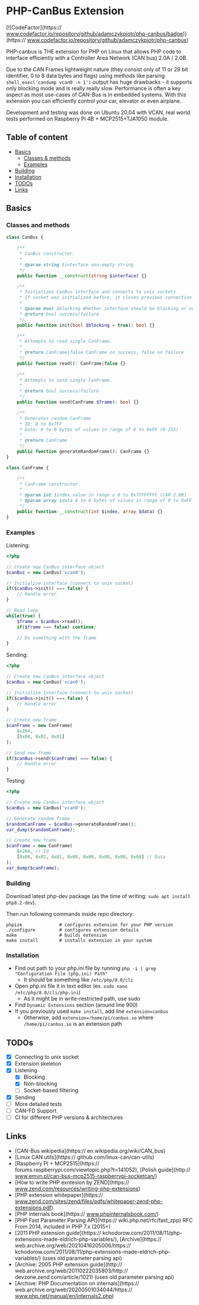 # PHP-CanBus Extension

[![CodeFactor](https:// www.codefactor.io/repository/github/adamczykpiotr/php-canbus/badge)](https:// www.codefactor.io/repository/github/adamczykpiotr/php-canbus)

PHP-canbus is THE extension for PHP on Linux that allows PHP code to interface efficiently with a Controller Area Network (CAN bus) 2.0A / 2.0B.

Due to the CAN Frames lightweight nature (they consist only of 11 or 29 bit identifier, 0 to 8 data bytes and flags) using methods like parsing `shell_exec('candump vcan0 -n 1')` output has huge drawbacks - it supports only blocking mode and is really really slow. Performance is often a key aspect as most use-cases of CAN-Bus is in embedded systems. With this extension you can efficiently control your car, elevator or even airplane.

Development and testing was done on Ubuntu 20.04 with VCAN, real world tests performed on Raspberry Pi 4B + MCP2515+TJA1050 module.

## Table of content
- [Basics](#basics)
  - [Classes & methods](#classes-and-methods)
  - [Examples](#examples)
- [Building](#building)
- [Installation](#installation)
- [TODOs](#todos)
- [Links](#links)

## Basics
### Classes and methods
```php
class CanBus {

    /**
     * CanBus constructor.
     *
     * @param string $interface non-empty string
     */
    public function __construct(string $interface) {}

    /**
     * Initializes CanBus interface and connects to unix sockets
     * If socket was initialized before, it closes previous connection
     *
     * @param bool $blocking Whether interface should be blocking or not
     * @return bool success/failure
     */
    public function init(bool $blocking = true): bool {}

    /**
     * Attempts to read single CanFrame.
     *
     * @return CanFrame|false CanFrame on success, false on failure
     */
    public function read(): CanFrame|false {}
    
    /**
     * Attempts to send single CanFrame.
     *
     * @return bool success/failure
     */
    public function send(CanFrame $frame): bool {}

    /**
     * Generates random CanFrame
     * ID: 0 to 0x7FF
     * Data: 0 to 8 bytes of values in range of 0 to 0xFF (0-255)
     *
     * @return CanFrame
     */
    public function generateRandomFrame(): CanFrame {}
}

class CanFrame {

    /**
     * CanFrame constructor.
     *
     * @param int $index value in range o 0 to 0x7FFFFFFF (CAN 2.0B)
     * @param array $data 0 to 8 bytes of values in range of 0 to 0xFF (0-255)
     */
    public function __construct(int $index, array $data) {}
}
```

### Examples

Listening:
```php
<?php

// Create new CanBus interface object
$canBus = new CanBus('vcan0');

// Initialize interface (connect to unix socket)
if($canBus->init() === false) {
    // Handle error
}

// Read loop
while(true) {
    $frame = $canBus->read();
    if($frame === false) continue;
    
    // Do something with the frame
}
```

Sending:
```php
<?php

// Create new CanBus interface object
$canBus = new CanBus('vcan0');

// Initialize interface (connect to unix socket)
if($canBus->init() === false) {
    // Handle error
}

// Create new frame
$canFrame = new CanFrame(
    0x204,
    [0x00, 0x02, 0x01]
);

// Send new frame
if($canBus->send($canFrame) === false) {
    // Handle error
}

```

Testing:
```php
<?php

// Create new CanBus interface object
$canBus = new CanBus('vcan0');

// Generate random frame
$randomCanFrame = $canBus->generateRandomFrame();
var_dump($randomCanFrame);

// Create new frame
$canFrame = new CanFrame(
    0x204, // Id
    [0x00, 0x02, 0x01, 0x00, 0x00, 0x00, 0x00, 0x08] // Data
);
var_dump($canFrame);
```

### Building
Download latest php-dev package (as the time of writing: `sudo apt install php8.2-dev`).

Then run following commands inside repo directory:
```
phpize              # configures extension for your PHP version
./configure         # configures extension details
make                # builds extension
make install        # installs extension in your system
```

### Installation
- Find out path to your php.ini file by running `php -i | grep "Configuration File (php.ini) Path"`
  - It should be something like `/etc/php/8.0/cli`
- Open php.ini file it in text editor (ex. `sudo nano /etc/php/8.0/cli/php.ini`)
  - As it might be in write-restricted path, use sudo
- Find `Dynamic Extensions` section (around line 900)
- If you previously used `make install`, add line `extension=canbus`
  - Otherwise, add `extension=/home/pi/canbus.so` where `/home/pi/canbus.so` is an extension path

## TODOs
- [x] Connecting to unix socket
- [x] Extension skeleton
- [x] Listening
  - [x] Blocking
  - [x] Non-blocking
  - [ ] Socket-based filtering
- [x] Sending
- [ ] More detailed tests
- [ ] CAN-FD Support
- [ ] CI for different PHP versions & architectures

## Links
* [CAN-Bus wikipedia](https:// en.wikipedia.org/wiki/CAN_bus)
* [Linux CAN utils](https:// github.com/linux-can/can-utils)
* [Raspberry PI + MCP2515](https:// forums.raspberrypi.com/viewtopic.php?t=141052), [Polish guide](http:// www.emvn.pl/can-bus-mcp2515-raspberrypi-socketcan/)
* [How to write PHP exntesion by ZEND](https:// www.zend.com/resources/writing-php-extensions)
* [PHP extension whitepaper](https:// www.zend.com/sites/zend/files/pdfs/whitepaper-zend-php-extensions.pdf)
* [PHP internals book](https:// www.phpinternalsbook.com/)
* [PHP Fast Parameter Parsing API](https:// wiki.php.net/rfc/fast_zpp) RFC From 2014, included in PHP 7.x (2015+)
* [2011 PHP extension guide](https:// kchodorow.com/2011/08/11/php-extensions-made-eldrich-php-variables/),
  [Archive](https:// web.archive.org/web/20210416205006/https:// kchodorow.com/2011/08/11/php-extensions-made-eldrich-php-variables/) (uses old parameter parsing api)
* [Archive: 2005 PHP extension guide](http:// web.archive.org/web/20110222035803/http:// devzone.zend.com/article/1021) (uses old parameter parsing api)
* [Archive: PHP Documentation on internals](https:// web.archive.org/web/20200501034044/https:// www.php.net/manual/en/internals2.php)

